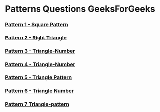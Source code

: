 # Patterns Questions GeeksForGeeks
### [Pattern 1 - Square Pattern](https://www.geeksforgeeks.org/problems/square-pattern/1)
### [Pattern 2 - Right Triangle](https://www.geeksforgeeks.org/problems/right-triangle/1)
### [Pattern 3 - Triangle-Number](https://www.geeksforgeeks.org/problems/triangle-number/1)
### [Pattern 4 - Triangle-Number](https://www.geeksforgeeks.org/problems/triangle-number-1661428795/1)
### [Pattern 5 - Triangle Pattern](https://www.geeksforgeeks.org/problems/triangle-pattern/1)
### [Pattern 6 - Triangle Number](https://www.geeksforgeeks.org/problems/triangle-number-1661489840/1)
### [Pattern 7 Triangle-pattern](https://www.geeksforgeeks.org/problems/triangle-pattern-1661492263/1)
